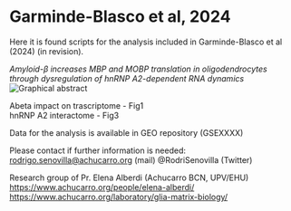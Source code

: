 # Garminde-Blasco et al, 2024

Here it is found scripts for the analysis included in Garminde-Blasco et al (2024) (in revision).

*Amyloid-β increases MBP and MOBP translation in oligodendrocytes through dysregulation of hnRNP A2-dependent RNA dynamics*
![Graphical abstract](https://github.com/rodrisenovilla/Garminde-Blasco2024/assets/67858601/bd445f79-c407-47a4-ad29-2d02e85601ff)



Abeta impact on trascriptome - Fig1                                                                
hnRNP A2 interactome - Fig3

Data for the analysis is available in GEO repository (GSEXXXX)

Please contact if further information is needed: 
rodrigo.senovilla@achucarro.org (mail)
@RodriSenovilla (Twitter)


Research group of Pr. Elena Alberdi (Achucarro BCN, UPV/EHU)                                                                            
https://www.achucarro.org/people/elena-alberdi/
https://www.achucarro.org/laboratory/glia-matrix-biology/
